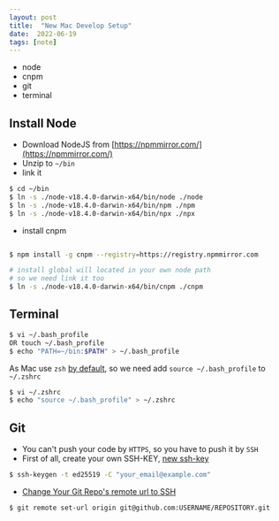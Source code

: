 ```yaml
---
layout: post
title:  "New Mac Develop Setup"
date:  2022-06-19
tags: [note]
---
```


* node
* cnpm
* git
* terminal

## Install Node

* Download NodeJS from [https://npmmirror.com/](https://npmmirror.com/)
* Unzip to `~/bin`
* link it

```sh
$ cd ~/bin
$ ln -s ./node-v18.4.0-darwin-x64/bin/node ./node
$ ln -s ./node-v18.4.0-darwin-x64/bin/npm ./npm
$ ln -s ./node-v18.4.0-darwin-x64/bin/npx ./npx
```

* install cnpm

```sh

$ npm install -g cnpm --registry=https://registry.npmmirror.com

# install global will located in your own node path
# so we need link it too
$ ln -s ./node-v18.4.0-darwin-x64/bin/cnpm ./cnpm
```

## Terminal

```sh
$ vi ~/.bash_profile 
OR touch ~/.bash_profile
$ echo "PATH=~/bin:$PATH" > ~/.bash_profile
```

As Mac use `zsh` [by default](https://blog.csdn.net/weixin_42091230/article/details/122068679), so we need add `source ~/.bash_profile` to `~/.zshrc`

```sh
$ vi ~/.zshrc
$ echo "source ~/.bash_profile" > ~/.zshrc
```

## Git

* You can't push your code by `HTTPS`, so you have to push it by `SSH`
* First of all, create your own SSH-KEY, [new ssh-key](https://docs.github.com/en/authentication/connecting-to-github-with-ssh/generating-a-new-ssh-key-and-adding-it-to-the-ssh-agent)

```sh
$ ssh-keygen -t ed25519 -C "your_email@example.com"
```

* [Change Your Git Repo's remote url to SSH](https://www.banjocode.com/post/git/from-https-to-ssh)

```sh
$ git remote set-url origin git@github.com:USERNAME/REPOSITORY.git
```